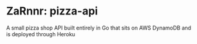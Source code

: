 # ZaRnnr: pizza-api
A small pizza shop API built entirely in Go that sits on AWS DynamoDB and is deployed through Heroku
